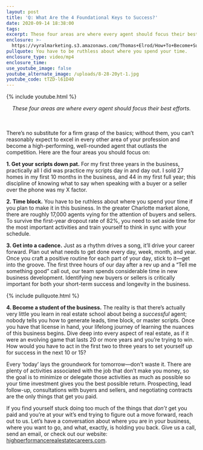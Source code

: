 ```yaml
---
layout: post
title: 'Q: What Are the 4 Foundational Keys to Success?'
date: 2020-09-14 18:38:00
tags:
excerpt: These four areas are where every agent should focus their best efforts.
enclosure: >-
  https://vyralmarketing.s3.amazonaws.com/Thomas+Elrod/How+To+Become+Successful+In+Real+Estate+-+Charlotte+Real+Estate+Agent.mp4
pullquote: You have to be ruthless about where you spend your time.
enclosure_type: video/mp4
enclosure_time:
use_youtube_image: false
youtube_alternate_image: /uploads/8-28-20yt-1.jpg
youtube_code: tTZD-l61D40
---
```


{% include youtube.html %}

<center><em>These four areas are where every agent should focus their best efforts. </em></center>

<center>&nbsp;</center>

<center>&nbsp;</center>

There’s no substitute for a firm grasp of the basics; without them, you can’t reasonably expect to excel in every other area of your profession and become a high-performing, well-rounded agent that outlasts the competition. Here are the four areas you should focus on:&nbsp;

**1\. Get your scripts down pat.** For my first three years in the business, practically all I did was practice my scripts day in and day out. I sold 27 homes in my first 10 months in the business, and 44 in my first full year; this discipline of knowing what to say when speaking with a buyer or a seller over the phone was my X factor.&nbsp;

**2\. Time block.** You have to be ruthless about where you spend your time if you plan to make it in this business. In the greater Charlotte market alone, there are roughly 17,000 agents vying for the attention of buyers and sellers. To survive the first-year dropout rate of 82%, you need to set aside time for the most important activities and train yourself to think in sync with your schedule.&nbsp;

**3\. Get into a cadence.** Just as a rhythm drives a song, it’ll drive your career forward. Plan out what needs to get done every day, week, month, and year. Once you craft a positive routine for each part of your day, stick to it—get into the groove. The first three hours of our day after a rev up and a “Tell me something good” call out, our team spends considerable time in new business development. Identifying new buyers or sellers is critically important for both your short-term success and longevity in the business.&nbsp;

{% include pullquote.html %}

**4\. Become a student of the business.** The reality is that there’s actually very little you learn in real estate school about being a *successful* agent; nobody tells you how to generate leads, time block, or master scripts. Once you have that license in hand, your lifelong journey of learning the nuances of this business begins. Dive deep into every aspect of real estate, as if it were an evolving game that lasts 20 or more years and you’re trying to win. How would you have to act in the first two to three years to set yourself up for success in the next 10 or 15?&nbsp;

Every ‘today’ lays the groundwork for tomorrow—don't waste it. There are plenty of activities associated with the job that don’t make you money, so the goal is to minimize or delegate those activities as much as possible so your time investment gives you the best possible return. Prospecting, lead follow-up, consultations with buyers and sellers, and negotiating contracts are the only things that get you paid.&nbsp;

If you find yourself stuck doing too much of the things that *don’t* get you paid and you’re at your wit’s end trying to figure out a move forward, reach out to us. Let’s have a conversation about where you are in your business, where you want to go, and what, exactly, is holding you back. Give us a call, send an email, or check out our website: [highperformancerealestatecareers.com](https://highperformancerealestate.com/careers/).

&nbsp;